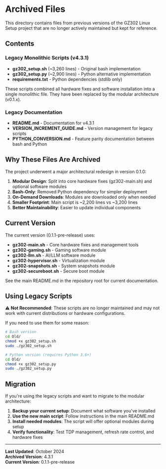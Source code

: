 # Archived Files

This directory contains files from previous versions of the GZ302 Linux Setup project that are no longer actively maintained but kept for reference.

## Contents

### Legacy Monolithic Scripts (v4.3.1)

- **gz302_setup.sh** (~3,260 lines) - Original bash implementation
- **gz302_setup.py** (~2,900 lines) - Python alternative implementation
- **requirements.txt** - Python dependencies (stdlib only)

These scripts combined all hardware fixes and software installation into a single monolithic file. They have been replaced by the modular architecture (v0.1.x).

### Legacy Documentation

- **README.md** - Documentation for v4.3.1
- **VERSION_INCREMENT_GUIDE.md** - Version management for legacy scripts
- **PYTHON_CONVERSION.md** - Feature parity documentation between bash and Python

## Why These Files Are Archived

The project underwent a major architectural redesign in version 0.1.0:

1. **Modular Design**: Split into core hardware fixes (gz302-main.sh) and optional software modules
2. **Bash-Only**: Removed Python dependency for simpler deployment
3. **On-Demand Downloads**: Modules are downloaded only when needed
4. **Smaller Footprint**: Main script is ~2,200 lines vs ~3,200 lines
5. **Better Maintainability**: Easier to update individual components

## Current Version

The current version (0.1.1-pre-release) uses:
- **gz302-main.sh** - Core hardware fixes and management tools
- **gz302-gaming.sh** - Gaming software module
- **gz302-llm.sh** - AI/LLM software module
- **gz302-hypervisor.sh** - Virtualization module
- **gz302-snapshots.sh** - System snapshots module
- **gz302-secureboot.sh** - Secure boot module

See the main README.md in the repository root for current documentation.

## Using Legacy Scripts

⚠️ **Not Recommended**: These scripts are no longer maintained and may not work with current distributions or hardware configurations.

If you need to use them for some reason:

```bash
# Bash version
cd Old/
chmod +x gz302_setup.sh
sudo ./gz302_setup.sh

# Python version (requires Python 3.6+)
cd Old/
chmod +x gz302_setup.py
sudo ./gz302_setup.py
```

## Migration

If you're using the legacy scripts and want to migrate to the modular architecture:

1. **Backup your current setup**: Document what software you've installed
2. **Use the new main script**: Follow instructions in the main README.md
3. **Install needed modules**: The script will offer optional modules during setup
4. **Verify functionality**: Test TDP management, refresh rate control, and hardware fixes

---

**Last Updated**: October 2024  
**Archived Version**: 4.3.1  
**Current Version**: 0.1.1-pre-release

